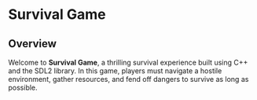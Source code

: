 # Survival Game

## Overview
Welcome to **Survival Game**, a thrilling survival experience built using C++ and the SDL2 library. In this game, players must navigate a hostile environment, gather resources, and fend off dangers to survive as long as possible.

